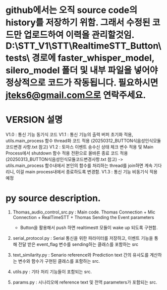 # github에서는 오직 source code의 history를 저장하기 위함. 그래서 수정된 코드만 업로드하여 이력을 관리할것임. D:\STT_V1\STT\RealtimeSTT_Button\tests\ 경로에 faster_whisper_model, silero_model 폴더 및 내부 파일을 넣어야 정상적으로 코드가 작동됩니다. 필요하시면 jteks6@gmail.com으로 연락주세요.

# VERSION 설명
V1.0 : 통신 기능 동기식 코드
V1.1 : 통신 기능의 출력 버퍼 초기화 적용, utils.main_process 함수 thread화 코드 적용 (20250312_BUTTON식음성인식모듈코드변경 사항.txt 참고)
V1.2 : 토마스 이벤트 송수신 상태 체크 변수 적용 및 Main Process에서 shutdown 함수 적용 전환으로 올바른 종료 코드 적용 (20250313_BUTTON식음성인식모듈코드변경사항.txt 참고)
   -> utils.main_process 함수내에서 본인의 함수를 처리하는 thread를 join하면 계속 기다리니, 이걸 main process내에서 종료하도록 변경함. 
V1.3 : 통신 기능 비동기식 적용 예정

# py source description.

1. Thomas_audio_control_src.py : Main code. Thomas Connection + Mic Connection + RealTimeSTT + Thomas Sending the Event parameters
   - Button을 활용해서 push 하면 realtimestt 모듈이 wake up 되도록 구현함.

2. serial_protocol.py : Serial 통신을 위한 파라미터를 저장하고, 이벤트 기능을 통해 전달 받은 event_flag 변수를 sending하는 클래스를 포함하는 src

3. text_similarity.py : Senario reference와 Prediction text 간의 유사도를 계산하는 변수와 함수가 구현된 클래스를 포함하는 src.

4. utils.py : 기타 처리 기능들이 포함되는 src.

5. params.py : 시나리오에 reference text 및 전역 parameters가 포함되는 src.